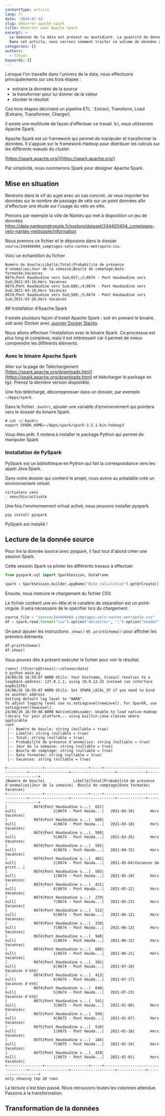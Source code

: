 ```yaml
---
contentType: article
lang: fr
date: '2024-07-12'
slug: demarrer-apache-spark
title: Démarrer avec Apache Spark
excerpt: >-
  Le domaine de la data est présent au quotidient. La quantité de donnée est si grande que nous la nommons Big Data.
  Dans cet article, nous verrons comment traiter ce volume de données à l'aide du framework Apache Spark.
categories: []
authors:
  - tthuon
keywords: []
---
```


Lorsque l'on travaille dans l'univers de la data, nous effectuons principalements sur ces trois étapes : 
- extraire la données de la source
- la transformer pour lui donner de la valeur
- stocker le résultat

Ces trois étapes décrivent un pipeline ETL : Extract, Transform, Load (Extraire, Transformer, Charger). 

Il existe une multitude de façon d'effectuer ce travail. Ici, nous utiliserons Apache Spark.

Apache Spark est un framework qui permet de manipuler et transformer la données. Il s'appuie sur le framework Hadoop pour distribuer les calculs sur les différents noeuds du cluster. 

[https://spark.apache.org/](https://spark.apache.org/)

Par simplicité, nous nommerons Spark pour désigner Apache Spark.

## Mise en situation

Rentrons dans le vif du sujet avec un cas concret. Je veux importer les données sur le nombre de passage de vélo sur un point données afin d'effectuer une étude sur l'usage du vélo en ville.

Prenons par exemple la ville de Nantes qui met à disposition un jeu de données https://data.nantesmetropole.fr/explore/dataset/244400404_comptages-velo-nantes-metropole/information

Nous prenons ce fichier et le déposons dans le dossier `source/244400404_comptages-velo-nantes-metropole.csv`.

Voici un échantillon du fichier

```csv
﻿Numéro de boucle;Libellé;Total;Probabilité de présence d'anomalies;Jour de la semaine;Boucle de comptage;Date formatée;Vacances
0674;Pont Haudaudine vers Sud;657;;2;0674 - Pont Haudaudine vers Sud;2021-03-16;Hors Vacances
0674;Pont Haudaudine vers Sud;689;;4;0674 - Pont Haudaudine vers Sud;2021-03-18;Hors Vacances
0674;Pont Haudaudine vers Sud;589;;5;0674 - Pont Haudaudine vers Sud;2021-03-26;Hors Vacances
``` 

## Installation d'Apache Spark

Il existe plusieurs façon d'install Apache Spark : soit en prenant le binaire, soit avec Docker avec [Jupyter Docker Stacks](https://jupyter-docker-stacks.readthedocs.io/en/latest/).

Nous allons effectuer l'installation avec le binaire Spark. Ce processus est plus long et complexe, mais il est intéressant car il permet de mieux comprendre les différents éléments.

### Avec le binaire Apache Spark

Aller sur la page de Téléchargement [https://spark.apache.org/downloads.html](https://spark.apache.org/downloads.html) et télécharger le package en tgz. Prenez la dernière version disponible. 

Une fois téléchargé, décomppresser dans un dossier, par exemple `~/Apps/spark`.

Dans le fichier `.bashrc`, ajouter une variable d'environnement qui pointera vers le dossier du binaire Spark. 

```
# cat ~/.bashrc
export SPARK_HOME=~/Apps/spark/spark-3.5.1-bin-hadoop3
```

Vous êtes prêt. Il restera à installer le package Python qui permet de manipuler Spark

### Installation de PySpark

PySpark est un bibliothèque en Python qui fait la correspondance vers les appel Java Spark.

Dans notre dossier qui contient le projet, nous avons au préalable créé un environnement virtuel.

```shell
virtualenv venv
. venv/bin/activate
```

Une fois l'environnement virtual activé, nous pouvons installer pyspark.

```shell
pip install pyspark
```

PySpark est installé ! 

## Lecture de la donnée source

Pour lire la donnée source avec pyspark, il faut tout d'abord créer une session Spark.

Cette session Spark va piloter les différents travaux à effectuer.

```python
from pyspark.sql import SparkSession, DataFrame

spark = SparkSession.builder.appName("Bike calculation").getOrCreate()
```

Ensuite, nous instruire le chargement du fichier CSV. 

Le fichier contient une en-tête et le caratère de séparation est un point-virgule. Il sera nécessaire de le spécifier lors du chargement.

```python
source_file = "source/244400404_comptages-velo-nantes-metropole.csv"
df = spark.read.format("csv").option("delimiter", ";").option("header", True).load(source_file)
```

On peut ajouter les instructions `.show()` et `.printSchema()` pour afficher les premiers éléments.

```python
df.printSchema()
df.show()
```

Vous pouvez dès à présent exécuter le fichier pour voir le résultat.

```shell
(venv) [thierry@travail:~/eleven/data]
% python main.py 
24/06/26 16:59:07 WARN Utils: Your hostname, travail resolves to a loopback address: 127.0.1.1; using 10.0.12.31 instead (on interface enp0s31f6)
24/06/26 16:59:07 WARN Utils: Set SPARK_LOCAL_IP if you need to bind to another address
Setting default log level to "WARN".
To adjust logging level use sc.setLogLevel(newLevel). For SparkR, use setLogLevel(newLevel).
24/06/26 16:59:08 WARN NativeCodeLoader: Unable to load native-hadoop library for your platform... using builtin-java classes where applicable
root
 |-- Numéro de boucle: string (nullable = true)
 |-- Libellé: string (nullable = true)
 |-- Total: string (nullable = true)
 |-- Probabilité de présence d'anomalies: string (nullable = true)
 |-- Jour de la semaine: string (nullable = true)
 |-- Boucle de comptage: string (nullable = true)
 |-- Date formatée: string (nullable = true)
 |-- Vacances: string (nullable = true)

+----------------+--------------------+-----+-----------------------------------+------------------+--------------------+-------------+--------------------+
|Numéro de boucle|             Libellé|Total|Probabilité de présence d'anomalies|Jour de la semaine|  Boucle de comptage|Date formatée|            Vacances|
+----------------+--------------------+-----+-----------------------------------+------------------+--------------------+-------------+--------------------+
|            0674|Pont Haudaudine v...|  657|                               null|                 2|0674 - Pont Hauda...|   2021-03-16|       Hors Vacances|
|            0674|Pont Haudaudine v...|  689|                               null|                 4|0674 - Pont Hauda...|   2021-03-18|       Hors Vacances|
|            0674|Pont Haudaudine v...|  589|                               null|                 5|0674 - Pont Hauda...|   2021-03-26|       Hors Vacances|
|            0674|Pont Haudaudine v...|  591|                               null|                 4|0674 - Pont Hauda...|   2021-04-15|       Hors Vacances|
|            0674|Pont Haudaudine v...|  481|                               null|                 2|0674 - Pont Hauda...|   2021-05-04|Vacances de print...|
|            0674|Pont Haudaudine v...|  583|                               null|                 1|0674 - Pont Hauda...|   2021-05-10|       Hors Vacances|
|            0674|Pont Haudaudine v...|  421|                               null|                 6|0674 - Pont Hauda...|   2021-05-22|       Hors Vacances|
|            0674|Pont Haudaudine v...|  279|                               null|                 7|0674 - Pont Hauda...|   2021-05-23|       Hors Vacances|
|            0674|Pont Haudaudine v...|  512|                               null|                 6|0674 - Pont Hauda...|   2021-06-12|       Hors Vacances|
|            0674|Pont Haudaudine v...|  338|                               null|                 7|0674 - Pont Hauda...|   2021-06-13|       Hors Vacances|
|            0674|Pont Haudaudine v...|  948|                               null|                 2|0674 - Pont Hauda...|   2021-06-15|       Hors Vacances|
|            0674|Pont Haudaudine v...|  688|                               null|                 1|0674 - Pont Hauda...|   2021-06-21|       Hors Vacances|
|            0674|Pont Haudaudine v...|  381|                               null|                 6|0674 - Pont Hauda...|   2021-07-10|      Vacances d'été|
|            0674|Pont Haudaudine v...|  413|                               null|                 6|0674 - Pont Hauda...|   2021-07-17|      Vacances d'été|
|            0674|Pont Haudaudine v...|  648|                               null|                 5|0674 - Pont Hauda...|   2021-07-23|      Vacances d'été|
|            0675|Pont Haudaudine v...|  541|                               null|                 3|0675 - Pont Hauda...|   2021-01-06|       Hors Vacances|
|            0675|Pont Haudaudine v...|  549|                               null|                 4|0675 - Pont Hauda...|   2021-01-07|       Hors Vacances|
|            0675|Pont Haudaudine v...|  520|                               null|                 1|0675 - Pont Hauda...|   2021-01-18|       Hors Vacances|
|            0675|Pont Haudaudine v...|  184|                               null|                 7|0675 - Pont Hauda...|   2021-01-24|       Hors Vacances|
|            0675|Pont Haudaudine v...|  418|                               null|                 1|0675 - Pont Hauda...|   2021-02-01|       Hors Vacances|
+----------------+--------------------+-----+-----------------------------------+------------------+--------------------+-------------+--------------------+
only showing top 20 rows
```

La lecture s'est bien passé. Nous retrouvons toutes les colonnes attendue. Passons à la transformation.

## Transformation de la données


